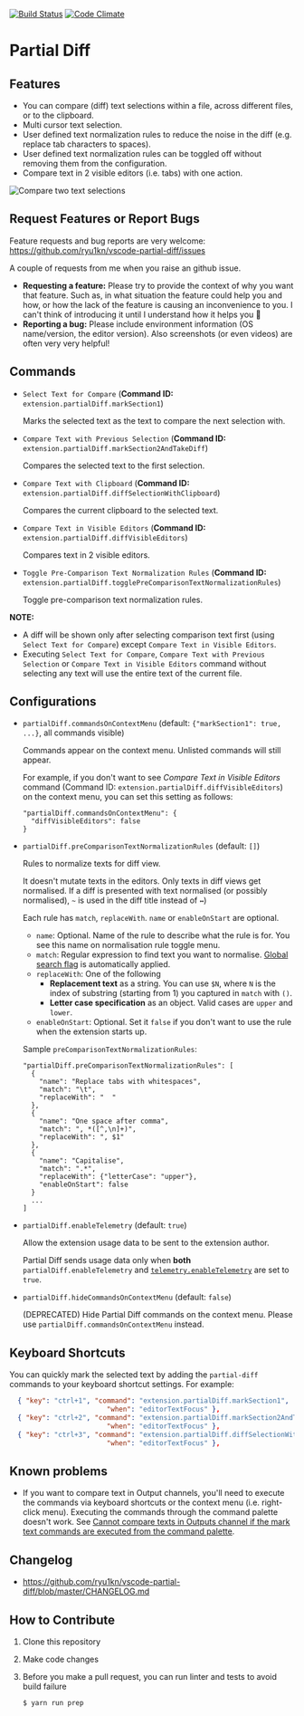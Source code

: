 [![Build Status](https://travis-ci.org/ryu1kn/vscode-partial-diff.svg?branch=master)](https://travis-ci.org/ryu1kn/vscode-partial-diff)
[![Code Climate](https://codeclimate.com/github/ryu1kn/vscode-partial-diff/badges/gpa.svg)](https://codeclimate.com/github/ryu1kn/vscode-partial-diff)

# Partial Diff

## Features

* You can compare (diff) text selections within a file, across different files, or to the clipboard.
* Multi cursor text selection.
* User defined text normalization rules to reduce the noise in the diff (e.g. replace tab characters to spaces).
* User defined text normalization rules can be toggled off without removing them from the configuration.
* Compare text in 2 visible editors (i.e. tabs) with one action.

![Compare two text selections](https://raw.githubusercontent.com/ryu1kn/vscode-partial-diff/master/images/public.gif)

## Request Features or Report Bugs

Feature requests and bug reports are very welcome: https://github.com/ryu1kn/vscode-partial-diff/issues

A couple of requests from me when you raise an github issue.

* **Requesting a feature:** Please try to provide the context of why you want that feature. Such as, in what situation the feature could help you and how, or how the lack of the feature is causing an inconvenience to you. I can't think of introducing it until I understand how it helps you 🙂
* **Reporting a bug:** Please include environment information (OS name/version, the editor version). Also screenshots (or even videos) are often very very helpful!

## Commands

* `Select Text for Compare` (**Command ID:** `extension.partialDiff.markSection1`)

    Marks the selected text as the text to compare the next selection with.

* `Compare Text with Previous Selection` (**Command ID:** `extension.partialDiff.markSection2AndTakeDiff`)

    Compares the selected text to the first selection.

* `Compare Text with Clipboard` (**Command ID:** `extension.partialDiff.diffSelectionWithClipboard`)

    Compares the current clipboard to the selected text.

* `Compare Text in Visible Editors` (**Command ID:** `extension.partialDiff.diffVisibleEditors`)

    Compares text in 2 visible editors.

* `Toggle Pre-Comparison Text Normalization Rules` (**Command ID:** `extension.partialDiff.togglePreComparisonTextNormalizationRules`)

    Toggle pre-comparison text normalization rules.

**NOTE:**

* A diff will be shown only after selecting comparison text first (using `Select Text for Compare`) except `Compare Text in Visible Editors`.
* Executing `Select Text for Compare`, `Compare Text with Previous Selection` or `Compare Text in Visible Editors` command without selecting any text will use the entire text of the current file.

## Configurations

* `partialDiff.commandsOnContextMenu` (default: `{"markSection1": true, ...}`, all commands visible)

    Commands appear on the context menu. Unlisted commands will still appear.
   
    For example, if you don't want to see *Compare Text in Visible Editors* command (Command ID: `extension.partialDiff.diffVisibleEditors`)
    on the context menu, you can set this setting as follows:

    ```
    "partialDiff.commandsOnContextMenu": {
      "diffVisibleEditors": false
    }
    ```

* `partialDiff.preComparisonTextNormalizationRules` (default: `[]`)

    Rules to normalize texts for diff view.

    It doesn't mutate texts in the editors. Only texts in diff views get normalised.
    If a diff is presented with text normalised (or possibly normalised), `~` is used in the diff title instead of `↔`)

    Each rule has `match`, `replaceWith`. `name` or `enableOnStart` are optional.

    * `name`: Optional. Name of the rule to describe what the rule is for. You see this name on normalisation rule toggle menu.
    * `match`: Regular expression to find text you want to normalise. [Global search flag](https://developer.mozilla.org/en-US/docs/Web/JavaScript/Guide/Regular_Expressions?redirectlocale=en-US&redirectslug=JavaScript%2FGuide%2FRegular_Expressions#Advanced_searching_with_flags) is automatically applied.
    * `replaceWith`: One of the following
      * **Replacement text** as a string. You can use `$N`, where `N` is the index of substring (starting from 1) you captured in `match` with `()`.
      * **Letter case specification** as an object. Valid cases are `upper` and `lower`.
    * `enableOnStart`: Optional. Set it `false` if you don't want to use the rule when the extension starts up.

    Sample `preComparisonTextNormalizationRules`:

    ```
    "partialDiff.preComparisonTextNormalizationRules": [
      {
        "name": "Replace tabs with whitespaces",
        "match": "\t",
        "replaceWith": "  "
      },
      {
        "name": "One space after comma",
        "match": ", *([^,\n]+)",
        "replaceWith": ", $1"
      },
      {
        "name": "Capitalise",
        "match": ".*",
        "replaceWith": {"letterCase": "upper"},
        "enableOnStart": false
      }
      ...
    ]
    ```

* `partialDiff.enableTelemetry` (default: `true`)

    Allow the extension usage data to be sent to the extension author.
    
    Partial Diff sends usage data only when **both** `partialDiff.enableTelemetry` and
    [`telemetry.enableTelemetry`](https://code.visualstudio.com/docs/supporting/faq#_how-to-disable-telemetry-reporting)
    are set to `true`.

* `partialDiff.hideCommandsOnContextMenu` (default: `false`)

    (DEPRECATED) Hide Partial Diff commands on the context menu.
    Please use `partialDiff.commandsOnContextMenu` instead.

## Keyboard Shortcuts

You can quickly mark the selected text by adding the `partial-diff` commands to your keyboard shortcut settings. For example:

```json
  { "key": "ctrl+1", "command": "extension.partialDiff.markSection1",
                        "when": "editorTextFocus" },
  { "key": "ctrl+2", "command": "extension.partialDiff.markSection2AndTakeDiff",
                        "when": "editorTextFocus" },
  { "key": "ctrl+3", "command": "extension.partialDiff.diffSelectionWithClipboard",
                        "when": "editorTextFocus" },
```

## Known problems

* If you want to compare text in Output channels, you'll need to execute the commands via keyboard shortcuts or the context menu (i.e. right-click menu). Executing the commands through the command palette doesn't work. See [Cannot compare texts in Outputs channel if the mark text commands are executed from the command palette](https://github.com/ryu1kn/vscode-partial-diff/issues/3).

## Changelog

* https://github.com/ryu1kn/vscode-partial-diff/blob/master/CHANGELOG.md

## How to Contribute

1. Clone this repository
1. Make code changes
1. Before you make a pull request, you can run linter and tests to avoid build failure

    ```sh
    $ yarn run prep
    ```

